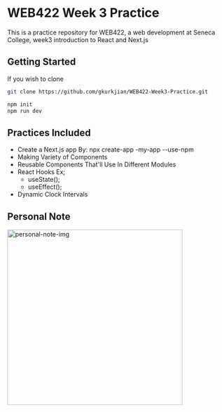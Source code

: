 # WEB422 Week 3 Practice

This is a practice repository for WEB422, a web development at Seneca College, week3 introduction to React and Next.js

## Getting Started
If you wish to clone
```bash
git clone https://github.com/gkurkjian/WEB422-Week3-Practice.git

npm init
npm run dev
```

## Practices Included
* Create a Next.js app By: npx create-app -my-app --use-npm
* Making Variety of Components
* Reusable Components That'll Use In Different Modules
* React Hooks Ex;
    * useState();
    * useEffect();
* Dynamic Clock Intervals

## Personal Note
<img src="../my-app/week3-web422-notes.jpg" width="400" height="400" alt="personal-note-img"/>